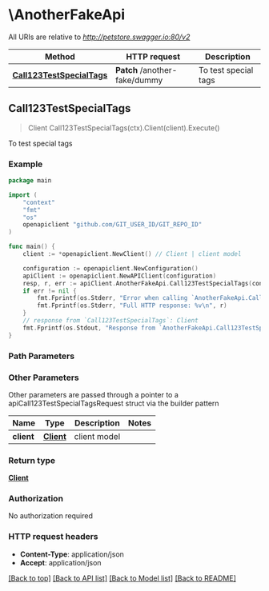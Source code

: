 # \AnotherFakeApi

All URIs are relative to *http://petstore.swagger.io:80/v2*

Method | HTTP request | Description
------------- | ------------- | -------------
[**Call123TestSpecialTags**](AnotherFakeApi.md#Call123TestSpecialTags) | **Patch** /another-fake/dummy | To test special tags



## Call123TestSpecialTags

> Client Call123TestSpecialTags(ctx).Client(client).Execute()

To test special tags



### Example

```go
package main

import (
    "context"
    "fmt"
    "os"
    openapiclient "github.com/GIT_USER_ID/GIT_REPO_ID"
)

func main() {
    client := *openapiclient.NewClient() // Client | client model

    configuration := openapiclient.NewConfiguration()
    apiClient := openapiclient.NewAPIClient(configuration)
    resp, r, err := apiClient.AnotherFakeApi.Call123TestSpecialTags(context.Background()).Client(client).Execute()
    if err != nil {
        fmt.Fprintf(os.Stderr, "Error when calling `AnotherFakeApi.Call123TestSpecialTags``: %v\n", err)
        fmt.Fprintf(os.Stderr, "Full HTTP response: %v\n", r)
    }
    // response from `Call123TestSpecialTags`: Client
    fmt.Fprintf(os.Stdout, "Response from `AnotherFakeApi.Call123TestSpecialTags`: %v\n", resp)
}
```

### Path Parameters



### Other Parameters

Other parameters are passed through a pointer to a apiCall123TestSpecialTagsRequest struct via the builder pattern


Name | Type | Description  | Notes
------------- | ------------- | ------------- | -------------
 **client** | [**Client**](Client.md) | client model | 

### Return type

[**Client**](Client.md)

### Authorization

No authorization required

### HTTP request headers

- **Content-Type**: application/json
- **Accept**: application/json

[[Back to top]](#) [[Back to API list]](../README.md#documentation-for-api-endpoints)
[[Back to Model list]](../README.md#documentation-for-models)
[[Back to README]](../README.md)

